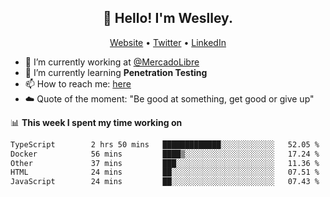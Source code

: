 <h2 align="center">👋 Hello! I'm Weslley.</h2>
<p align="center">
  <a href="http://weslleyneri.com.br">Website</a> •
  <a href="https://twitter.com/Weslley_Neri">Twitter</a> •
  <a href="https://www.linkedin.com/in/weslley-neri-3658908b">LinkedIn</a>
</p>


- 🔭 I’m currently working at [@MercadoLibre](https://github.com/mercadolibre)
- 🌱 I’m currently learning **Penetration Testing**
- 📫 How to reach me: [here](mailto:weslley39@gmail.com)
- ☁️ Quote of the moment: "Be good at something, get good or give up"

📊 **This week I spent my time working on**
<!--START_SECTION:waka-->

```txt
TypeScript        2 hrs 50 mins   █████████████░░░░░░░░░░░░   52.05 %
Docker            56 mins         ████▒░░░░░░░░░░░░░░░░░░░░   17.24 %
Other             37 mins         ███░░░░░░░░░░░░░░░░░░░░░░   11.36 %
HTML              24 mins         ██░░░░░░░░░░░░░░░░░░░░░░░   07.51 %
JavaScript        24 mins         ██░░░░░░░░░░░░░░░░░░░░░░░   07.43 %
```

<!--END_SECTION:waka-->

<!-- Inspired by https://github.com/gruselhaus/gruselhaus -->